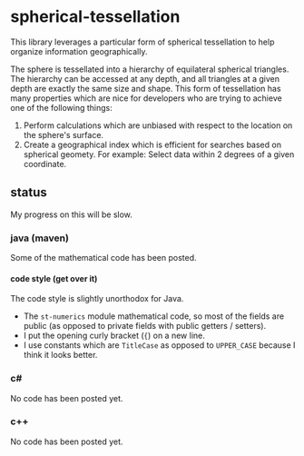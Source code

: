 # spherical-tessellation
This library leverages a particular form of spherical tessellation to help organize information geographically.

The sphere is tessellated into a hierarchy of equilateral spherical triangles.  The hierarchy can be accessed at any depth, and all triangles at a given depth are exactly the same size and shape.  This form of tessellation has many properties which are nice for developers who are trying to achieve one of the following things:

  1.  Perform calculations which are unbiased with respect to the location on the sphere's surface.
  2.  Create a geographical index which is efficient for searches based on spherical geomety.  For example:  Select data within 2 degrees of a given coordinate.

## status
My progress on this will be slow.

### java (maven)
Some of the mathematical code has been posted.

#### code style (get over it)
The code style is slightly unorthodox for Java.

* The `st-numerics` module  mathematical code, so most of the fields are public (as opposed to private fields with public getters / setters).
* I put the opening curly bracket (`{`) on a new line.
* I use constants which are `TitleCase` as opposed to `UPPER_CASE` because I think it looks better.

### c#
No code has been posted yet.

### c++
No code has been posted yet.
